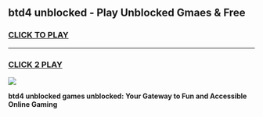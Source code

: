 
## btd4 unblocked - Play Unblocked Gmaes & Free
<h3>
<a href="https://news.freeplayer.one?title=btd4_unblocked&ref=16F">CLICK TO PLAY</a></h3>
<hr>

<h3>
<a href="https://news.freeplayer.one?title=btd4_unblocked&ref=16F">CLICK 2 PLAY</a>
  
</h3>

<a href="https://news.freeplayer.one?title=btd4_unblocked&ref=16F/"><img src="https://clearcache.store/games.png"></a>


**btd4 unblocked games unblocked: Your Gateway to Fun and Accessible Online Gaming**
